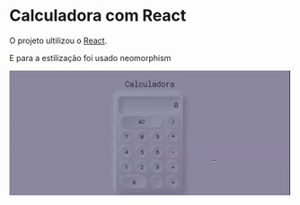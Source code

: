# Calculadora com React

O projeto ultilizou o [React](https://pt-br.reactjs.org/).

E para a estilização foi usado neomorphism

<img src="public/calc-demo.gif" width="500">
